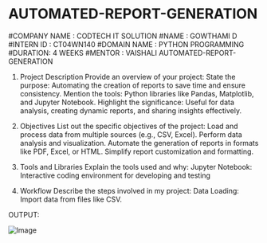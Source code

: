 # AUTOMATED-REPORT-GENERATION
 #COMPANY NAME : CODTECH IT SOLUTION
 #NAME : GOWTHAMI D
 #INTERN ID : CT04WN140
 #DOMAIN NAME : PYTHON PROGRAMMING 
 #DURATION: 4 WEEKS 
 #MENTOR : VAISHALI
 AUTOMATED-REPORT-GENERATION
 1. Project Description
Provide an overview of your project:
State the purpose: Automating the creation of reports to save time and ensure consistency.
Mention the tools: Python libraries like Pandas, Matplotlib, and Jupyter Notebook.
Highlight the significance: Useful for data analysis, creating dynamic reports, and sharing insights effectively.

2. Objectives
List out the specific objectives of the project:
Load and process data from multiple sources (e.g., CSV, Excel).
Perform data analysis and visualization.
Automate the generation of reports in formats like PDF, Excel, or HTML.
Simplify report customization and formatting.

3. Tools and Libraries
Explain the tools used and why:
Jupyter Notebook: Interactive coding environment for developing and testing
4. Workflow
Describe the steps involved in my project:
Data Loading: Import data from files like CSV.

OUTPUT:

![Image](https://github.com/user-attachments/assets/95be66dd-6411-47b9-af35-55ec8be126e5)

